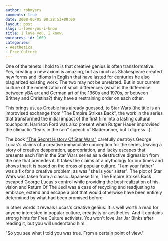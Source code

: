 ```yaml
---
author: robmyers
comments: true
date: 2008-06-05 08:28:53+00:00
layout: post
slug: i-love-you-i-know
title: I love you. I know.
wordpress_id: 1609
categories:
- Aesthetics
- Free Culture
---
```


One of the tenets I hold to is that creative genius is often transformative. Yes, creating a new axiom is amazing, but as much as Shakespeare created new forms and idioms in English that have lasted for centuries he also plagiarized existing work. The two may not be unrelated. But in our current culture of the monetization of small differences (what is the difference between yBA art and German art of the 1960s and 1970s, or between Britney and Christina?) they have a restraining order on each other.  
  
This brings us, as Crosbie has already guessed, to Star Wars (the title is an improvised exchange from "The Empire Strikes Back", the work in the series that transformed the initial impact of the first film into a lasting cultural touchpoint. Harrison Ford was also present when Rutger Hauer improvised the climactic "tears in the rain" speech of Bladerunner, but I digress...).  
  
The book ["The Secret History Of Star Wars"](http://www.secrethistoryofstarwars.com/book.html) carefully destroys George Lucas's claims of a creative immaculate conception for the series, leaving a story of creative desperation, appropriation, and lucky escapes that presents each film in the Star Wars series as a destructive digression from the one that precedes it. It takes the claims of a mythology for our times and shows that it is based on the dross of popular culture. "I am your father" was a fix for a creative problem, as was "she is your sister". The plot of Star Wars was taken from a classic Japanese film, The Empire Strikes Back escaped George Lucas's control while providing the best realization of his vision and Return Of The Jedi was a case of recycling and readjusting to embrace, extend and escape a plot that would otherwise have been entirely determined by what had been promised before.  
  
In other words it reveals Lucas's creative genius. It is well worth a read for anyone interested in popular culture, creativity or aesthetics. And it contains strong hints for Free Culture activists. You won't love Jar Jar Binks after reading it, but you will understand him.  
  
"So you see what I told you was true. From a certain point of view."  


